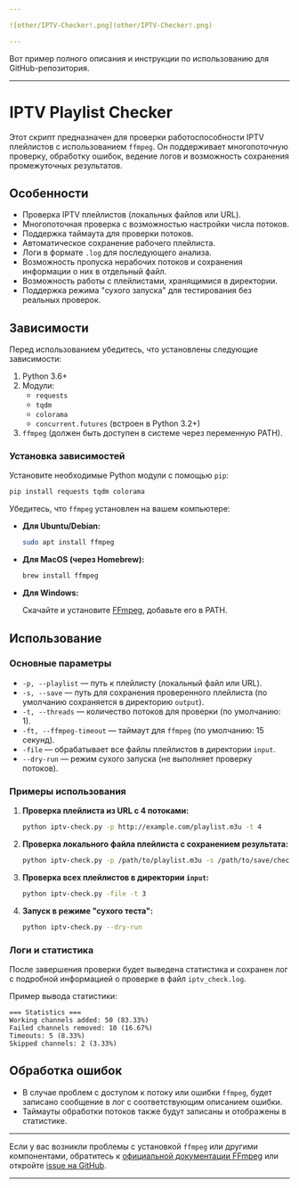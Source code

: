 ```yaml
---

![other/IPTV-Checker!.png](other/IPTV-Checker!.png)

---
```


Вот пример полного описания и инструкции по использованию для GitHub-репозитория.

---

# IPTV Playlist Checker

Этот скрипт предназначен для проверки работоспособности IPTV плейлистов с использованием `ffmpeg`. Он поддерживает многопоточную проверку, обработку ошибок, ведение логов и возможность сохранения промежуточных результатов.

## Особенности

- Проверка IPTV плейлистов (локальных файлов или URL).
- Многопоточная проверка с возможностью настройки числа потоков.
- Поддержка таймаута для проверки потоков.
- Автоматическое сохранение рабочего плейлиста.
- Логи в формате `.log` для последующего анализа.
- Возможность пропуска нерабочих потоков и сохранения информации о них в отдельный файл.
- Возможность работы с плейлистами, хранящимися в директории.
- Поддержка режима "сухого запуска" для тестирования без реальных проверок.

## Зависимости

Перед использованием убедитесь, что установлены следующие зависимости:

1. Python 3.6+
2. Модули:
   - `requests`
   - `tqdm`
   - `colorama`
   - `concurrent.futures` (встроен в Python 3.2+)
3. `ffmpeg` (должен быть доступен в системе через переменную PATH).

### Установка зависимостей

Установите необходимые Python модули с помощью `pip`:

```bash
pip install requests tqdm colorama
```

Убедитесь, что `ffmpeg` установлен на вашем компьютере:

- **Для Ubuntu/Debian:**

  ```bash
  sudo apt install ffmpeg
  ```

- **Для MacOS (через Homebrew):**

  ```bash
  brew install ffmpeg
  ```

- **Для Windows:**

  Скачайте и установите [FFmpeg](https://ffmpeg.org/download.html), добавьте его в PATH.

## Использование

### Основные параметры

- `-p, --playlist` — путь к плейлисту (локальный файл или URL).
- `-s, --save` — путь для сохранения проверенного плейлиста (по умолчанию сохраняется в директорию `output`).
- `-t, --threads` — количество потоков для проверки (по умолчанию: 1).
- `-ft, --ffmpeg-timeout` — таймаут для `ffmpeg` (по умолчанию: 15 секунд).
- `-file` — обрабатывает все файлы плейлистов в директории `input`.
- `--dry-run` — режим сухого запуска (не выполняет проверку потоков).

### Примеры использования

1. **Проверка плейлиста из URL с 4 потоками:**

   ```bash
   python iptv-check.py -p http://example.com/playlist.m3u -t 4
   ```

2. **Проверка локального файла плейлиста с сохранением результата:**

   ```bash
   python iptv-check.py -p /path/to/playlist.m3u -s /path/to/save/checked_playlist.m3u
   ```

3. **Проверка всех плейлистов в директории `input`:**

   ```bash
   python iptv-check.py -file -t 3
   ```

4. **Запуск в режиме "сухого теста":**

   ```bash
   python iptv-check.py --dry-run
   ```

### Логи и статистика

После завершения проверки будет выведена статистика и сохранен лог с подробной информацией о проверке в файл `iptv_check.log`.

Пример вывода статистики:

```
=== Statistics ===
Working channels added: 50 (83.33%)
Failed channels removed: 10 (16.67%)
Timeouts: 5 (8.33%)
Skipped channels: 2 (3.33%)
```

## Обработка ошибок

- В случае проблем с доступом к потоку или ошибки `ffmpeg`, будет записано сообщение в лог с соответствующим описанием ошибки.
- Таймауты обработки потоков также будут записаны и отображены в статистике.

---

Если у вас возникли проблемы с установкой `ffmpeg` или другими компонентами, обратитесь к [официальной документации FFmpeg](https://ffmpeg.org/documentation.html) или откройте [issue на GitHub](https://github.com/).

---

